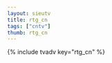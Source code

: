 ```yaml
--- 
layout: sieutv
title: rtg_cn
tags: ["cntv"]
thumb: rtg_cn
---
```

{% include tvadv key="rtg_cn" %}

